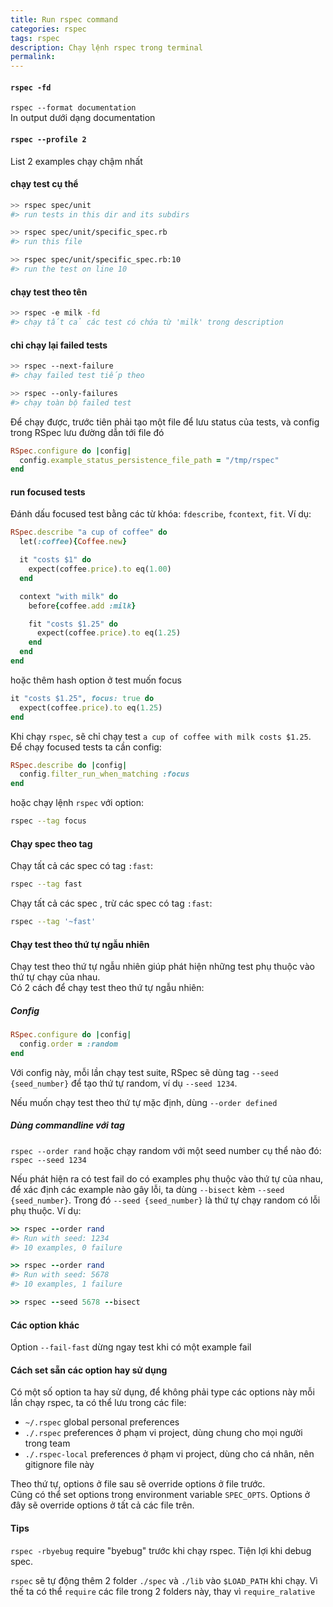 ```yaml
---
title: Run rspec command
categories: rspec
tags: rspec
description: Chạy lệnh rspec trong terminal
permalink: 
---
```


#### `rspec -fd`
`rspec --format documentation`  
In output dưới dạng documentation

#### `rspec --profile 2`
List 2 examples chạy chậm nhất

#### chạy test cụ thể
```bash
>> rspec spec/unit
#> run tests in this dir and its subdirs

>> rspec spec/unit/specific_spec.rb
#> run this file

>> rspec spec/unit/specific_spec.rb:10
#> run the test on line 10
```

#### chạy test theo tên
```bash
>> rspec -e milk -fd
#> chạy tất cả các test có chứa từ 'milk' trong description
```

#### chỉ chạy lại failed tests
```bash
>> rspec --next-failure
#> chạy failed test tiếp theo

>> rspec --only-failures
#> chạy toàn bộ failed test
```
Để chạy được, trước tiên phải tạo một file để lưu status của tests, và config trong RSpec lưu đường dẫn tới file đó  
```ruby
RSpec.configure do |config|
  config.example_status_persistence_file_path = "/tmp/rspec"
end

```

#### run focused tests
Đánh dấu focused test bằng các từ khóa: `fdescribe`, `fcontext`, `fit`. Ví dụ:  
```ruby
RSpec.describe "a cup of coffee" do
  let(:coffee){Coffee.new}

  it "costs $1" do
    expect(coffee.price).to eq(1.00)
  end

  context "with milk" do
    before{coffee.add :milk}

    fit "costs $1.25" do
      expect(coffee.price).to eq(1.25)
    end
  end
end
```
hoặc thêm hash option ở test muốn focus   
```ruby
it "costs $1.25", focus: true do
  expect(coffee.price).to eq(1.25)
end
```

Khi chạy `rspec`, sẽ chỉ chạy test `a cup of coffee with milk costs $1.25`.  
Để chạy focused tests ta cần config:  
```ruby
RSpec.describe do |config|
  config.filter_run_when_matching :focus
end
```
hoặc chạy lệnh `rspec` với option:  
```bash
rspec --tag focus
```

#### Chạy spec theo tag

Chạy tất cả các spec có tag `:fast`:  
```bash
rspec --tag fast
```

Chạy tất cả các spec , trừ các spec có tag `:fast`:  
```bash
rspec --tag '~fast'
```

#### Chạy test theo thứ tự ngẫu nhiên
Chạy test theo thứ tự ngẫu nhiên giúp phát hiện những test phụ thuộc vào thứ tự chạy của nhau.  
Có 2 cách để chạy test theo thứ tự ngẫu nhiên:  

##### Config
```ruby
RSpec.configure do |config|
  config.order = :random
end
```
Với config này, mỗi lần chạy test suite, RSpec sẽ dùng tag `--seed {seed_number}` để tạo thứ tự random, ví dụ `--seed 1234`.  

Nếu muốn chạy test theo thứ tự mặc định, dùng `--order defined`  

##### Dùng commandline với tag
`rspec --order rand` hoặc chạy random với một seed number cụ thể nào đó: `rspec --seed 1234`  


Nếu phát hiện ra có test fail do có examples phụ thuộc vào thứ tự của nhau, để xác định các example nào gây lỗi, ta dùng `--bisect` kèm `--seed {seed_number}`. Trong đó `--seed {seed_number}` là thứ tự chạy random có lỗi phụ thuộc. Ví dụ:  
```ruby
>> rspec --order rand
#> Run with seed: 1234
#> 10 examples, 0 failure

>> rspec --order rand
#> Run with seed: 5678
#> 10 examples, 1 failure 

>> rspec --seed 5678 --bisect
```

#### Các option khác

Option `--fail-fast` dừng ngay test khi có một example fail  

#### Cách set sẵn các option hay sử dụng

Có một số option ta hay sử dụng, để không phải type các options này mỗi lần chạy rspec, ta có thể lưu trong các file:  
- `~/.rspec` global personal preferences
- `./.rspec` preferences ở phạm vi project, dùng chung cho mọi người trong team 
- `./.rspec-local` preferences ở phạm vi project, dùng cho cá nhân, nên gitignore file này

Theo thứ tự, options ở file sau sẽ override options ở file trước.  
Cũng có thể set options trong environment variable `SPEC_OPTS`. Options ở đây sẽ override options ở tất cả các file trên.  
  
#### Tips

`rspec -rbyebug` require "byebug" trước khi chạy rspec. Tiện lợi khi debug spec.  

`rspec` sẽ tự động thêm 2 folder `./spec` và `./lib` vào `$LOAD_PATH` khi chạy. Vì thế ta có thể `require` các file trong 2 folders này, thay vì `require_ralative`  
